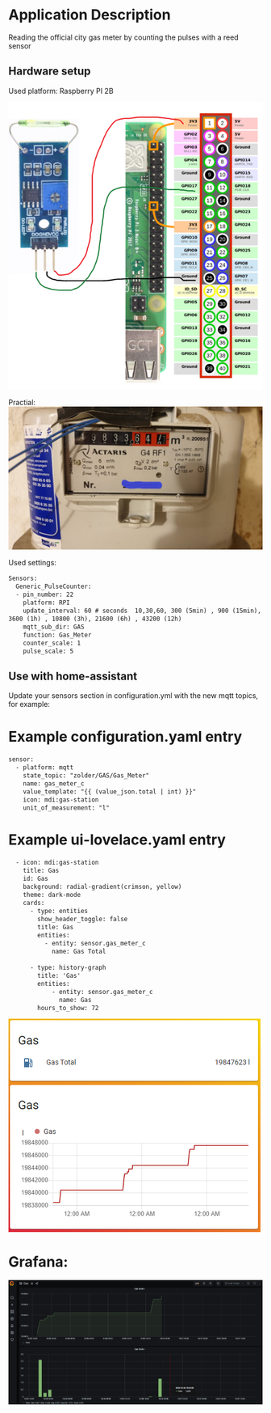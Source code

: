 # Application Description

Reading the official city gas meter by counting the pulses with a reed sensor

## Hardware setup 

Used platform: Raspberry PI 2B

![screenshot](Circuit.png?raw=true)

Practial:
![screenshot](gas_meter.jpg?raw=true)

Used settings:
```
Sensors:
  Generic_PulseCounter:
  - pin_number: 22
    platform: RPI
    update_interval: 60 # seconds  10,30,60, 300 (5min) , 900 (15min), 3600 (1h) , 10800 (3h), 21600 (6h) , 43200 (12h)
    mqtt_sub_dir: GAS
    function: Gas_Meter  
    counter_scale: 1  
    pulse_scale: 5    
```

## Use with home-assistant
Update your sensors section in configuration.yml with the new mqtt topics, for example:

# Example configuration.yaml entry
```
sensor:
  - platform: mqtt
    state_topic: "zolder/GAS/Gas_Meter"
    name: gas_meter_c
    value_template: "{{ (value_json.total | int) }}"
    icon: mdi:gas-station
    unit_of_measurement: "l"
``` 
# Example ui-lovelace.yaml entry
``` 
  - icon: mdi:gas-station
    title: Gas
    id: Gas
    background: radial-gradient(crimson, yellow)
    theme: dark-mode
    cards:
      - type: entities
        show_header_toggle: false
        title: Gas
        entities:
          - entity: sensor.gas_meter_c
            name: Gas Total
        
      - type: history-graph
        title: 'Gas'
        entities:
            - entity: sensor.gas_meter_c
              name: Gas              
        hours_to_show: 72
``` 
![screenshot](HA.png?raw=true)

# Grafana:
![screenshot](grafana.png?raw=true)


